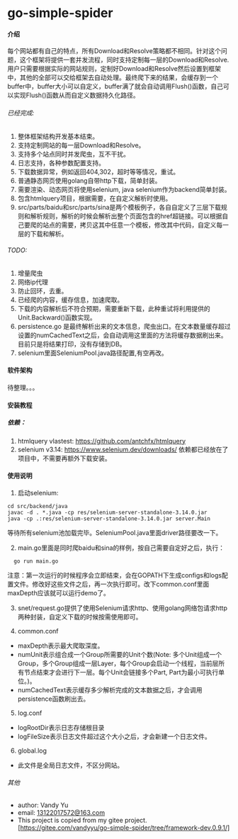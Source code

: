 # go-simple-spider

#### 介绍
每个网站都有自己的特点，所有Download和Resolve策略都不相同。针对这个问题，这个框架将提供一套并发流程，同时支持定制每一层的Download和Resolve. 用户只需要根据实际的网站规则，定制好Download和Resolve然后设置到框架中，其他的全部可以交给框架去自动处理。最终爬下来的结果，会缓存到一个buffer中，buffer大小可以自定义，buffer满了就会自动调用Flush()函数，自己可以实现Flush()函数从而自定义数据持久化路径。
###### 已经完成:
1. 整体框架结构开发基本结束。
2. 支持定制网站的每一层Download和Resolve。
3. 支持多个站点同时并发爬虫，互不干扰。
4. 日志支持，各种参数配置支持。
5. 下载数据异常，例如返回404,302，超时等等情况，重试。
6. 普通静态网页使用golang自带http下载，简单封装。
7. 需要渲染、动态网页将使用selenium, java selenium作为backend简单封装。
8. 包含htmlquery项目，根据需要，在自定义解析时使用。
9. src/parts/baidu和src/parts/sina是两个模板例子，各自自定义了三层下载规则和解析规则，解析的时候会解析出整个页面包含的href超链接。可以根据自己要爬的站点的需要，拷贝这其中任意一个模板，修改其中代码，自定义每一层的下载和解析。

###### TODO:
1. 增量爬虫
2. 网络ip代理
3. 防止回环，去重。
4. 已经爬的内容，缓存信息，加速爬取。
5. 下载的内容解析后不符合预期，需要重新下载，此种重试将利用提供的Unit.Backward()函数实现。
6. persistence.go 是最终解析出来的文本信息，爬虫出口。在文本数量缓存超过设置的numCachedText之后，会自动调用这里面的方法将缓存数据刷出来。目前只是将结果打印，没有存储到DB。
7. selenium里面SeleniumPool.java路径配置,有空再改。

#### 软件架构
待整理。。。
#### 安装教程
##### 依赖：
1. htmlquery vlastest: https://github.com/antchfx/htmlquery
2. selenium v3.14: https://www.selenium.dev/downloads/
依赖都已经放在了项目中，不需要再额外下载安装。

#### 使用说明
1.  启动selenium:
```shell
cd src/backend/java
javac -d . *.java -cp res/selenium-server-standalone-3.14.0.jar
java -cp .:res/selenium-server-standalone-3.14.0.jar server.Main
```
等待所有selenium池加载完毕。SeleniumPool.java里面driver路径要改一下。

2. main.go里面是同时爬baidu和sina的样例，按自己需要自定好之后，执行：
  ```
    go run main.go
  ```
注意：第一次运行的时候程序会立即结束，会在GOPATH下生成configs和logs配置文件。修改好这些文件之后，再一次执行即可。改下common.conf里面maxDepth应该就可以运行demo了。

3. snet/request.go提供了使用Selenium请求http、使用golang网络包请求http两种封装，自定义下载的时候按需使用即可。

4. common.conf
  - maxDepth表示最大爬取深度。
  - numUnit表示组合成一个Group所需要的Unit个数(Note: 多个Unit组成一个Group，多个Group组成一层Layer，每个Group会启动一个线程，当前层所有节点结束才会进行下一层。每个Unit会链接多个Part, Part为最小可执行单位。)。
  - numCachedText表示缓存多少解析完成的文本数据之后，才会调用persistence函数刷出去。

5. log.conf
  - logRootDir表示日志存储根目录
  - logFileSize表示日志文件超过这个大小之后，才会新建一个日志文件。

6. global.log
  - 此文件是全局日志文件，不区分网站。

###### 其他
- author: Vandy Yu
- email: 13122017572@163.com
- This project is copied from my gitee project.[https://gitee.com/vandyyu/go-simple-spider/tree/framework-dev.0.9.1/]
